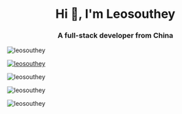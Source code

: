 <h1 align="center">Hi 👋, I'm Leosouthey</h1>
<h3 align="center">A full-stack developer from China</h3>

<p align="left"> <img src="https://komarev.com/ghpvc/?username=leosouthey&label=Profile%20views&color=0e75b6&style=nord" alt="leosouthey" /> </p>

<p align="left"> <a href="https://github.com/ryo-ma/github-profile-trophy"><img src="https://github-profile-trophy.vercel.app/?username=leosouthey&theme=nord" alt="leosouthey" /></a> </p>
<p align="left"><img src="https://github-readme-streak-stats.herokuapp.com/?user=leosouthey&theme=nord" alt="leosouthey" /></p>
<p align="left"><img src="https://github-readme-stats.vercel.app/api?username=leosouthey&show_icons=true&locale=en&theme=nord" alt="leosouthey" /></p>
<p align="left"><img src="https://github-readme-stats.vercel.app/api/top-langs?username=leosouthey&show_icons=true&locale=en&layout=compact&theme=nord" alt="leosouthey" /></p>
